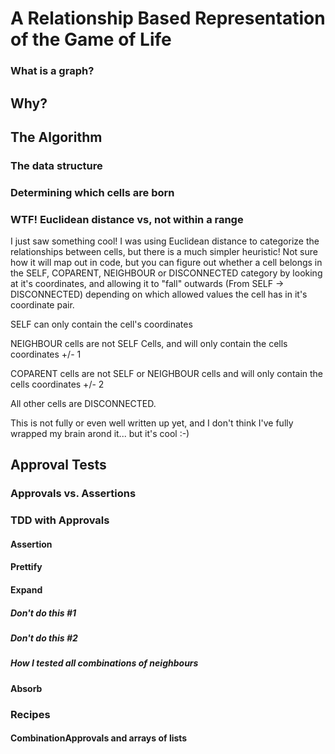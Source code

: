 # A Relationship Based Representation of the Game of Life
###  What is a graph?
## Why?
## The Algorithm
### The data structure
### Determining which cells are born
### WTF! Euclidean distance vs, not within a range
I just saw something cool! I was using Euclidean distance to categorize the relationships between cells, but there is a much simpler heuristic! Not sure how it will map out in code, but you can figure out whether a cell belongs in the SELF, COPARENT, NEIGHBOUR or DISCONNECTED category by looking at it's coordinates, and allowing it to "fall" outwards (From SELF -> DISCONNECTED) depending on which allowed values the cell has in it's coordinate pair.

SELF can only contain the cell's coordinates

NEIGHBOUR cells are not SELF Cells, and will only contain the cells coordinates +/- 1

COPARENT cells are not SELF or NEIGHBOUR cells and will only contain the cells coordinates +/- 2

All other cells are DISCONNECTED.

This is not fully or even well written up yet, and I don't think I've fully wrapped my brain arond it... but it's cool :-)
## Approval Tests
### Approvals vs. Assertions
### TDD with Approvals
#### Assertion
#### Prettify
#### Expand
##### Don't do this #1
##### Don't do this #2
##### How I tested all combinations of neighbours
#### Absorb
### Recipes
#### CombinationApprovals and arrays of lists
